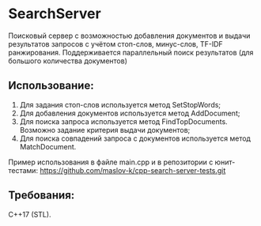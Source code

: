 # SearchServer
Поисковый сервер с возможностью добавления документов и выдачи результатов запросов с учётом стоп-слов, минус-слов, TF-IDF ранжирования.
Поддерживается параллельный поиск результатов (для большого количества документов)
## Использование:
1. Для задания стоп-слов используется метод SetStopWords;
2. Для добавления документов используется метод AddDocument;
3. Для поиска запроса используется метод FindTopDocuments. Возможно задание критерия выдачи документов;
4. Для поиска совпадений запроса с документов используется метод MatchDocument.

Пример использования в файле main.cpp и в репозитории с юнит-тестами: https://github.com/maslov-k/cpp-search-server-tests.git
## Требования:
C++17 (STL).
